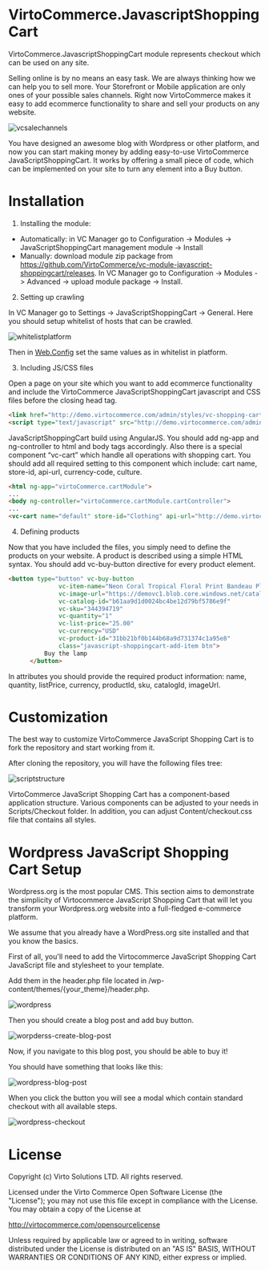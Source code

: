 # VirtoCommerce.JavascriptShoppingCart

VirtoCommerce.JavascriptShoppingCart module represents checkout which can be used on any site.

Selling online is by no means an easy task. We are always thinking how we can help you to sell more. Your Storefront or Mobile application are only ones of your possible sales channels. Right now VirtoCommerce makes it easy to add ecommerce functionality to share and sell your products on any website.

![vcsalechannels](/docs/media/vcsaleschannels.png "Sales Channels")

You have designed an awesome blog with Wordpress or other platform, and now you can start making money by adding easy-to-use VirtoCommerce JavaScriptShoppingCart. It works by offering a small piece of code, which can be implemented on your site to turn any element into a Buy button.

# Installation

1. Installing the module:
  * Automatically: in VC Manager go to Configuration -> Modules -> JavaScriptShoppingCart management module -> Install
  * Manually: download module zip package from https://github.com/VirtoCommerce/vc-module-javascript-shoppingcart/releases. In VC Manager go to Configuration -> Modules -> Advanced -> upload module package -> Install.

2. Setting up crawling

  In VC Manager go to Settings -> JavaScriptShoppingCart -> General. Here you should setup whitelist of hosts that can be crawled.

  ![whitelistplatform](/docs/media/whitelistplatform.png "Setting whitelist in platform")

  Then in [Web.Config](https://github.com/VirtoCommerce/vc-platform/blob/master/VirtoCommerce.Platform.Web/Web.config#L60) set the same values as in whitelist in platform.

3. Including JS/CSS files

  Open a page on your site which you want to add ecommerce functionality and include the VirtoCommerce JavaScriptShoppingCart javascript and CSS files before the closing head tag.

  ```html
  <link href="http://demo.virtocommerce.com/admin/styles/vc-shopping-cart" rel="stylesheet">
  <script type="text/javascript" src="http://demo.virtocommerce.com/admin/scripts/vc-shopping-cart"></script>
  ```

  JavaScriptShoppingCart build using AngularJS. You should add ng-app and ng-controller to html and body tags accordingly. Also there is a special component “vc-cart” which handle all operations with shopping cart. You should add all required setting to this component which include: cart name, store-id, api-url, currency-code, culture.

  ```html
  <html ng-app="virtoCommerce.cartModule">
  ...
  <body ng-controller="virtoCommerce.cartModule.cartController">
  ...
  <vc-cart name="default" store-id="Clothing" api-url="http://demo.virtocommerce.com/admin/" currency-code="USD" culture="en-us"/>
  ```

4. Defining products

  Now that you have included the files, you simply need to define the products on your website. A product is described using a simple HTML syntax. You should add vc-buy-button directive for every product element.

  ```html
  <button type="button" vc-buy-button
                vc-item-name="Neon Coral Tropical Floral Print Bandeau Pleated Dress"
                vc-image-url="https://demovc1.blob.core.windows.net/catalog/355792584/355792584_.jpg"
                vc-catalog-id="b61aa9d1d0024bc4be12d79bf5786e9f"
                vc-sku="344394719"
                vc-quantity="1"
                vc-list-price="25.00"
                vc-currency="USD"
                vc-product-id="31bb21bf0b144b68a9d731374c1a95e8"
                class="javascript-shoppingcart-add-item btn">
            Buy the lamp
        </button>
  ```

  In attributes you should provide the required product information: name, quantity, listPrice, currency, productId, sku, catalogId, imageUrl.

# Customization

The best way to customize VirtoCommerce JavaScript Shopping Cart is to fork the repository and start working from it.

After cloning the repository, you will have the following files tree:

![scriptstructure](/docs/media/scriptstructure.png)

VirtoCommerce JavaScript Shopping Cart has a component-based application structure. Various components can be adjusted to your needs in Scripts/Checkout folder. In addition, you can adjust Content/checkout.css file that contains all styles.

# Wordpress JavaScript Shopping Cart Setup

Wordpress.org is the most popular CMS. This section aims to demonstrate the simplicity of Virtocommerce JavaScript Shopping Cart that will let you transform your Wordpress.org website into a full-fledged e-commerce platform.

We assume that you already have a WordPress.org site installed and that you know the basics.

First of all, you'll need to add the Virtocommerce JavaScript Shopping Cart JavaScript file and stylesheet to your template.

Add them in the header.php file located in /wp-content/themes/{your_theme}/header.php.

![wordpress](/docs/media/wordpress.png)

Then you should create a blog post and add buy button.

![worpderss-create-blog-post](/docs/media/worpderss-create-blog-post.png)

Now, if you navigate to this blog post, you should be able to buy it!

You should have something that looks like this:

![wordpress-blog-post](/docs/media/wordpress-blog-post.png)

When you click the button you will see a modal which contain standard checkout with all available steps.

![wordpress-checkout](/docs/media/wordpress-checkout.png)


# License
Copyright (c) Virto Solutions LTD.  All rights reserved.

Licensed under the Virto Commerce Open Software License (the "License"); you
may not use this file except in compliance with the License. You may
obtain a copy of the License at

http://virtocommerce.com/opensourcelicense

Unless required by applicable law or agreed to in writing, software
distributed under the License is distributed on an "AS IS" BASIS,
WITHOUT WARRANTIES OR CONDITIONS OF ANY KIND, either express or
implied.
